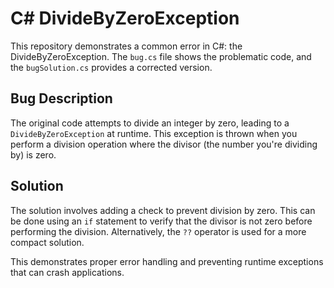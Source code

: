 # C# DivideByZeroException
This repository demonstrates a common error in C#: the DivideByZeroException. The `bug.cs` file shows the problematic code, and the `bugSolution.cs` provides a corrected version.

## Bug Description
The original code attempts to divide an integer by zero, leading to a `DivideByZeroException` at runtime.  This exception is thrown when you perform a division operation where the divisor (the number you're dividing by) is zero.

## Solution
The solution involves adding a check to prevent division by zero.  This can be done using an `if` statement to verify that the divisor is not zero before performing the division.  Alternatively, the `??` operator is used for a more compact solution. 

This demonstrates proper error handling and preventing runtime exceptions that can crash applications.